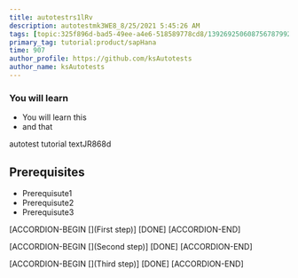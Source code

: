 ```yaml
---
title: autotestrs1lRv
description: autotestmk3WE8_8/25/2021 5:45:26 AM
tags: [topic:325f896d-bad5-49ee-a4e6-518589778cd8/139269250608756787992873,products:tech/73554900100700000996,tutorial:experience/advanced]
primary_tag: tutorial:product/sapHana
time: 907
author_profile: https://github.com/ksAutotests
author_name: ksAutotests
---
```

### You will learn
- You will learn this
- and that

autotest tutorial textJR868d

## Prerequisites
- Prerequisute1
- Prerequisute2
- Prerequisute3

[ACCORDION-BEGIN [](First step)]
[DONE]
[ACCORDION-END]

[ACCORDION-BEGIN [](Second step)]
[DONE]
[ACCORDION-END]

[ACCORDION-BEGIN [](Third step)]
[DONE]
[ACCORDION-END]

